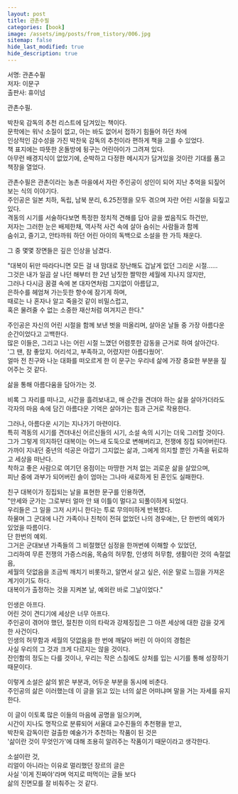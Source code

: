 ```yaml
---
layout: post
title: 관촌수필
categories: [book]
image: /assets/img/posts/from_tistory/006.jpg
sitemap: false
hide_last_modified: true
hide_description: true
---
```


  
  


서명: 관촌수필  
저자: 이문구  
출판사: 휴이넘  


관촌수필.  
  
박찬욱 감독의 추천 리스트에 담겨있는 책이다.  
문학에는 워낙 소질이 없고, 아는 바도 없어서 접하기 힘들어 하던 차에  
인상적인 감수성을 가진 박찬욱 감독의 추천이라 편하게 책을 고를 수 있었다.  
책 표지에는 따뜻한 온돌방에 뒹구는 어린아이가 그려져 있다.  
아무런 배경지식이 없었기에, 순박하고 다정한 메시지가 담겨있을 것이란 기대를 품고 책장을 열었다.  
  
관촌수필은 관촌이라는 농촌 마을에서 자란 주인공이 성인이 되어 지난 추억을 되짚어 보는 식의 이야기다.  
주인공은 일본 치하, 독립, 남북 분리, 6.25전쟁을 모두 겪으며 자란 어린 시절을 되짚고 있다.  
격동의 시기를 서술하다보면 특정한 정치적 견해를 담아 글을 썼음직도 하건만,  
저자는 그러한 눈은 배제한채, 역사적 사건 속에 살아 숨쉬는 사람들과 함께  
숨쉬고, 즐기고, 안타까워 하던 어린 아이의 독백으로 소설을 한 가득 채운다.  
  
그 중 몇몇 장면들은 깊은 인상을 남겼다.  
  
"대복이 뒤만 따라다니면 모든 걸 내 맘대로 장난해도 겁날게 없던 그리운 시절......  
그것은 내가 일곱 살 나던 해부터 한 2년 남짓한 짤막한 세월에 지나지 않지만,  
그러나 다시금 꿈결 속에 본 대자연처럼 그지없이 아름답고,  
은하수를 헤엄쳐 가는듯한 향수에 잠기게 하며,  
때로는 나 혼자나 알고 죽을것 같이 비밀스럽고,   
혹은 물려줄 수 없는 소중한 재산처럼 여겨지곤 한다."  
  
주인공은 자신의 어린 시절을 함께 보낸 벗을 떠올리며, 살아온 날들 중 가장 아름다운 순간이었다고 고백한다.  
많은 이들은, 그리고 나는 어린 시절 느꼈던 어렴풋한 감동을 근거로 하여 살아간다.  
'그 땐, 참 좋았지. 어리석고, 부족하고, 어렸지만 아름다웠어'.  
얼마 전 친구와 나눈 대화를 떠오르게 한 이 문구는 우리네 삶에 가장 중요한 부분을 짚어주는 것 같다.  
  
삶을 통해 아름다움을 담아가는 것.  
  
비록 그 자리를 떠나고, 시간을 흘려보내고, 매 순간을 견뎌야 하는 삶을 살아가더라도  
각자의 마음 속에 담긴 아름다운 기억은 살아가는 힘과 근거로 작용한다.  
  
그러나, 아름다운 시기는 지나가기 마련이다.  
특히 격동의 시기를 견뎌내신 어르신들의 시기, 소설 속의 시기는 더욱 그러할 것이다.  
그가 그렇게 의지하던 대복이는 어느새 도둑으로 변해버리고, 전쟁에 징집 되어버린다.  
가까이 지내던 중년의 석공은 아깝기 그지없는 삶과, 그에게 의지할 뿐인 가족을 뒤로하고 세상을 떠난다.  
착하고 좋은 사람으로 여기던 옹점이는 마땅한 거처 없는 괴로운 삶을 살았으며,  
피난 중에 과부가 되어버린 솔이 엄마는 그나마 새로하게 된 혼인도 실패한다.  
  
친구 대복이가 징집되는 날을 표현한 문구를 인용하면,  
"만세와 군가는 그로부터 얼마 안 돼 이틀이 멀다고 되풀이하게 되었다.  
우리들은 그 일을 그저 시키니 한다는 투로 무의미하게 반복했다.  
하물며 그 군대에 나간 가족이나 친척이 전혀 없었던 나의 경우에는, 단 한번의 예외가 있었을 따름이다.  
단 한번의 예외.  
그거은 군대보낸 가족들의 그 비절했던 심정을 한꺼번에 이해할 수 있었던,  
그리하여 무른 전쟁의 가증스러움, 목숨의 허무함, 인생의 허무함, 생활이란 것의 속절없음,  
세월의 덧없음을 조금씩 깨치기 비롯하고, 알면서 살고 싶은, 쉬운 말로 느낌을 가져온 계기이기도 하다.  
대복이가 출정하는 것을 지켜본 날, 예외란 바로 그날이었다."  
  
인생은 아프다.  
어린 것이 견디기에 세상은 너무 아프다.  
주인공이 겪어야 했던, 절친한 이의 타락과 강제징집은 그 아픈 세상에 대한 감을 갖게 한 사건이다.  
인생의 허무함과 세월의 덧없음을 한 번에 깨달아 버린 이 아이의 경험은  
사실 우리의 그 것과 크게 다르지는 않을 것이다.  
잔인함의 정도는 다를 것이나, 우리는 작은 스침에도 상처를 입는 시기를 통해 성장하기 때문이다.  
  
이렇게 소설은 삶의 밝은 부분과, 어두운 부분을 동시에 비춘다.  
주인공의 삶은 이러했는데 이 글을 읽고 있는 너의 삶은 어떠냐며 말을 거는 자세를 유지한다.  
  
이 글이 이토록 많은 이들의 마음에 공명을 일으키며,   
시간이 지나도 명작으로 분류되어 서울대 교수진들의 추천평을 받고,   
박찬욱 감독이란 걸출한 예술가가 추천하는 작품이 된 것은  
'삶이란 것이 무엇인가'에 대해 조용히 알려주는 작품이기 때문이라고 생각한다.  
  
소설이란 것,   
리얼이 아니라는 이유로 멀리했던 장르의 글은  
사실 '이게 진짜야'라며 억지로 떠먹이는 글들 보다  
삶의 진면모를 잘 비춰주는 것 같다.  


